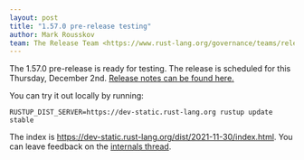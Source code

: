 ```yaml
---
layout: post
title: "1.57.0 pre-release testing"
author: Mark Rousskov
team: The Release Team <https://www.rust-lang.org/governance/teams/release>
---
```


The 1.57.0 pre-release is ready for testing. The release is scheduled for this
Thursday, December 2nd. [Release notes can be found here.][relnotes]

You can try it out locally by running:

```plain
RUSTUP_DIST_SERVER=https://dev-static.rust-lang.org rustup update stable
```

The index is <https://dev-static.rust-lang.org/dist/2021-11-30/index.html>. You
can leave feedback on the [internals thread][internals].

[relnotes]: https://github.com/rust-lang/rust/blob/master/RELEASES.md#version-1570-2021-12-02
[internals]: https://internals.rust-lang.org/t/rust-1-57-0-prerelease-testing/15690
